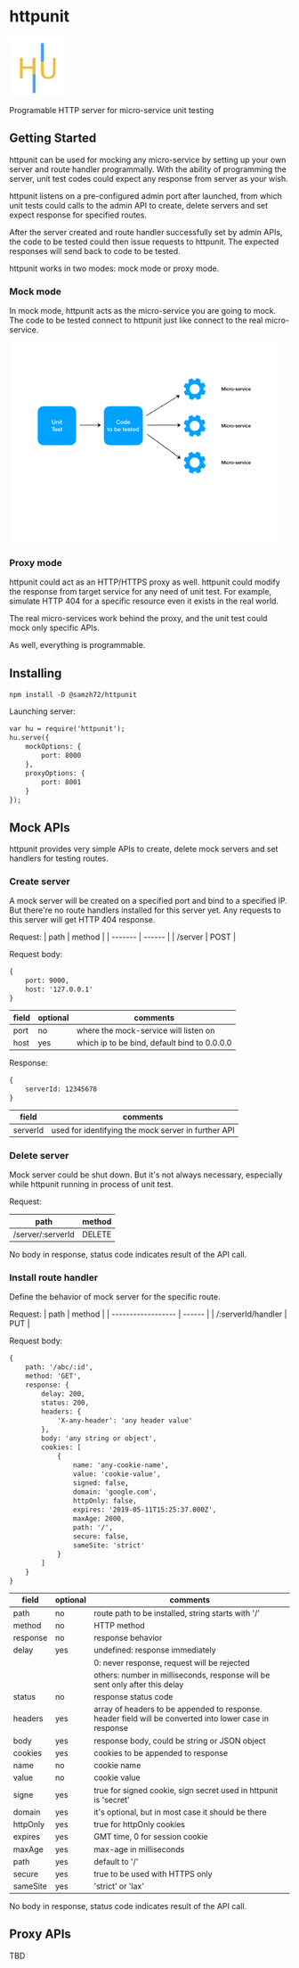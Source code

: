 # httpunit
<img src="docs/hu-icon.png" width=100> 

Programable HTTP server for micro-service unit testing

## Getting Started

httpunit can be used for mocking any micro-service by setting up your own server and route handler programmally.
With the ability of programming the server, unit test codes could expect any response from server as your wish.

httpunit listens on a pre-configured admin port after launched, from which unit tests could calls to the admin API to create, delete servers and set expect response for specified routes.

After the server created and route handler successfully set by admin APIs, the code to be tested could then issue requests to httpunit. The expected responses will send back to code to be tested. 

httpunit works in two modes: mock mode or proxy mode.

### Mock mode
In mock mode, httpunit acts as the micro-service you are going to mock. The code to be tested connect to httpunit just like connect to the real micro-service.

![](docs/as-mock-server.gif)

### Proxy mode
httpunit could act as an HTTP/HTTPS proxy as well. httpunit could modify the response from target service for any need of unit test. For example, simulate HTTP 404 for a specific resource even it exists in the real world. 

The real micro-services work behind the proxy, and the unit test could mock only specific APIs.

As well, everything is programmable.

## Installing 

```
npm install -D @samzh72/httpunit
```

Launching server:
```
var hu = require('httpunit');
hu.serve({
    mockOptions: {
        port: 8000
    },
    proxyOptions: {
        port: 8001
    }
});
```

## Mock APIs

httpunit provides very simple APIs to create, delete mock servers and set handlers for testing routes.

### Create server

A mock server will be created on a specified port and bind to a specified IP. But there're no route handlers installed for this server yet. Any requests to this server will get HTTP 404 response.

Request:
| path    | method |
| ------- | ------ |
| /server | POST   |

Request body:
```
{
    port: 9000,
    host: '127.0.0.1'
}
```

| field | optional | comments                                     |
| ----- | -------- | -------------------------------------------- |
| port  | no       | where the mock-service will listen on        |
| host  | yes      | which ip to be bind, default bind to 0.0.0.0 |

Response:
```
{
    serverId: 12345678
}
```
| field    | comments                                            |
| -------- | --------------------------------------------------- |
| serverId | used for identifying the mock server in further API |

### Delete server

Mock server could be shut down. But it's not always necessary, especially while httpunit running in process of unit test.

Request:

| path              | method |
| ----------------- | ------ |
| /server/:serverId | DELETE |

No body in response, status code indicates result of the API call.

### Install route handler

Define the behavior of mock server for the specific route. 

Request:
| path               | method |
| ------------------ | ------ |
| /:serverId/handler | PUT    |

Request body:
```
{
    path: '/abc/:id',
    method: 'GET',
    response: {
        delay: 200,
        status: 200,
        headers: {
            'X-any-header': 'any header value'
        },
        body: 'any string or object',
        cookies: [
            {
                name: 'any-cookie-name',
                value: 'cookie-value',
                signed: false,
                domain: 'google.com',
                httpOnly: false,
                expires: '2019-05-11T15:25:37.000Z',
                maxAge: 2000,
                path: '/',
                secure: false,
                sameSite: 'strict'
            }
        ]
    }
}
```
| field    | optional | comments                                                                                                |
| -------- | -------- | ------------------------------------------------------------------------------------------------------- |
| path     | no       | route path to be installed, string starts with '/'                                                      |
| method   | no       | HTTP method                                                                                             |
| response | no       | response behavior                                                                                       |
| delay    | yes      | undefined: response immediately                                                                         |
|          |          | 0: never response, request will be rejected                                                             |
|          |          | others: number in milliseconds, response will be sent only after this delay                             |
| status   | no       | response status code                                                                                    |
| headers  | yes      | array of headers to be appended to response. header field will be converted into lower case in response |
| body     | yes      | response body, could be string or JSON object                                                           |
| cookies  | yes      | cookies to be appended to response                                                                      |
| name     | no       | cookie name                                                                                             |
| value    | no       | cookie value                                                                                            |
| signe    | yes      | true for signed cookie, sign secret used in httpunit is 'secret'                                        |
| domain   | yes      | it's optional, but in most case it should be there                                                      |
| httpOnly | yes      | true for httpOnly cookies                                                                               |
| expires  | yes      | GMT time, 0 for session cookie                                                                          |
| maxAge   | yes      | max-age in milliseconds                                                                                 |
| path     | yes      | default to '/'                                                                                          |
| secure   | yes      | true to be used with HTTPS only                                                                         |
| sameSite | yes      | 'strict' or 'lax'                                                                                       |

No body in response, status code indicates result of the API call.
## Proxy APIs

TBD